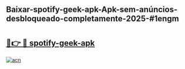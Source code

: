 ## Baixar-spotify-geek-apk-Apk-sem-anúncios-desbloqueado-completamente-2025-#1engm

# <h2><a href="https://ainizakaria.my?title=spotify-geek-apk&ref=20M">🔗👉 🔴 spotify-geek-apk</a></h2>

[![acn](https://github.com/user-attachments/assets/0f9c940e-d8b0-45ae-aac7-cd30a18b3e1c)](https://ainizakaria.my?title=spotify-geek-apk&ref=20M)

